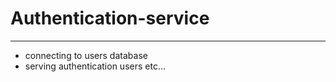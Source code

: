 # Authentication-service
-----------------------
* connecting to users database
* serving authentication users etc...